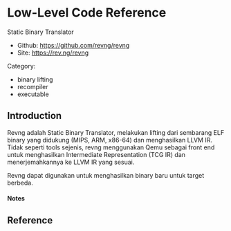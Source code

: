 # Low-Level Code Reference

Static Binary Translator

* Github: https://github.com/revng/revng
* Site: https://rev.ng/revng

Category:

- binary lifting
- recompiler
- executable

## Introduction

Revng adalah Static Binary Translator, melakukan lifting dari sembarang ELF binary yang didukung (MIPS, ARM, x86-64) dan menghasilkan LLVM IR. Tidak seperti tools sejenis, revng menggunakan Qemu sebagai front end untuk menghasilkan Intermediate Representation (TCG IR) dan menerjemahkannya ke LLVM IR yang sesuai.

Revng dapat digunakan untuk menghasilkan binary baru untuk target berbeda.

#### Notes

## Reference

